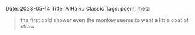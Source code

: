 Date: 2023-05-14
Title: A Haiku Classic
Tags: poem, meta

> the first cold shower
> even the monkey seems to want
> a little coat of straw 